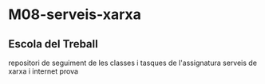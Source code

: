 # M08-serveis-xarxa
## Escola del Treball
repositori de seguiment de les classes i tasques de l'assignatura serveis de xarxa i internet
prova
